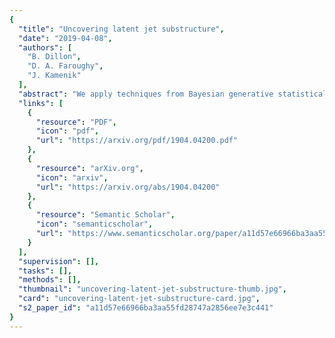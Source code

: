 ```yaml
---
{
  "title": "Uncovering latent jet substructure",
  "date": "2019-04-08",
  "authors": [
    "B. Dillon",
    "D. A. Faroughy",
    "J. Kamenik"
  ],
  "abstract": "We apply techniques from Bayesian generative statistical modeling to uncover hidden features in jet substructure observables that discriminate between different a priori unknown underlying short distance physical processes in multi-jet events. In particular, we use a mixed membership model known as Latent Dirichlet Allocation to build a data-driven unsupervised top-quark tagger and $t\\bar t$ event classifier. We compare our proposal to existing traditional and machine learning approaches to top jet tagging. Finally, employing a toy vector-scalar boson model as a benchmark, we demonstrate the potential for discovering New Physics signatures in multi-jet events in a model independent and unsupervised way.",
  "links": [
    {
      "resource": "PDF",
      "icon": "pdf",
      "url": "https://arxiv.org/pdf/1904.04200.pdf"
    },
    {
      "resource": "arXiv.org",
      "icon": "arxiv",
      "url": "https://arxiv.org/abs/1904.04200"
    },
    {
      "resource": "Semantic Scholar",
      "icon": "semanticscholar",
      "url": "https://www.semanticscholar.org/paper/a11d57e66966ba3aa55fd28747a2856ee7e3c441"
    }
  ],
  "supervision": [],
  "tasks": [],
  "methods": [],
  "thumbnail": "uncovering-latent-jet-substructure-thumb.jpg",
  "card": "uncovering-latent-jet-substructure-card.jpg",
  "s2_paper_id": "a11d57e66966ba3aa55fd28747a2856ee7e3c441"
}
---
```


